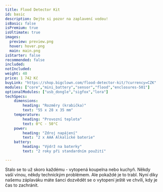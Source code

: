 ```yaml
---
title: Flood Detector Kit
id: basic
description: Dejte si pozor na zaplavení vodou!
isBasic: false
isPremium: true
isUltimate: true
images:
  preview: preview.png
  hover: hover.png
  main: main.png
isStarter: false
recommended: false
included:
notIncluded:
weight: 40
price: 1 742 Kč
buyLink: "https://shop.bigclown.com/flood-detector-kit/?currency=CZK"
modules: ["core","mini_battery","sensor","flood","enclosures-501"]
optionalModules: ["usb_dongle","sigfox","lora"]
techSpecs:
    dimensions:
        heading: "Rozměry (krabička)"
        text: "55 x 28 x 35 mm"
    temperature:
        heading: "Provozní teplota"
        text: 0°C - 50°C
    power:
        heading: "Zdroj napájení"
        text: "2 x AAA Alkalické baterie"
    battery:
        heading: "Výdrž na baterky"
        text: "2 roky při standardním použití"

---
```


Stalo se to už skoro každému - vytopená koupelna nebo kuchyň. Někdy vaší vinou, někdy technickým problémem. Ale pokaždé je to trabl. Nyní díky našemu záplaváku máte šanci dozvědět se o vytopení ještě ve chvíli, kdy je čas to zachránit.
